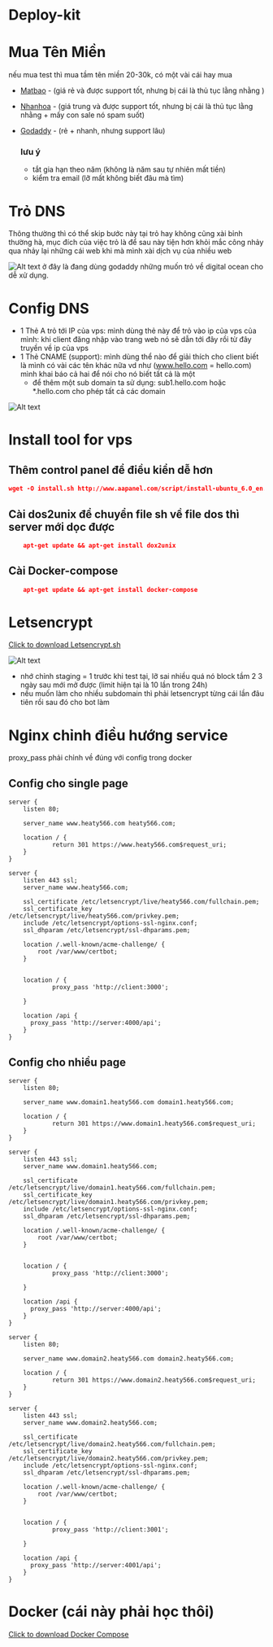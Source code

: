# Deploy-kit

# Mua Tên Miền

nếu mua test thì mua tầm tên miền 20-30k, có một vài cái hay mua

- [Matbao](https://www.matbao.net/) - (giá rẻ và được support tốt, nhưng bị cái là thủ tục lằng nhằng )

- [Nhanhoa](https://nhanhoa.com/) - (giá trung và được support tốt, nhưng bị cái là thủ tục lằng nhằng + mấy con sale nó spam suốt)

- [Godaddy](https://vn.godaddy.com/) - (rẻ + nhanh, nhưng support lâu)
     ### lưu ý
     - tắt gia hạn theo năm (không là năm sau tự nhiên mất tiền)
     - kiểm tra email (lỡ mất không biết đâu mà tìm)

# Trỏ DNS

Thông thường thì có thể skip bước này tại trỏ hay không cũng xài bỉnh thường hà, mục đích của việc trỏ là để sau này tiện hơn khỏi mắc công nhảy qua nhảy lại những cái web khi mà mình xài dịch vụ của nhiều web

![Alt text](./images/dns.jpg)
ở đây là đang dùng godaddy những muốn trỏ về digital ocean cho dễ xử dụng.

# Config DNS

- 1 Thẻ A trỏ tới IP của vps: mình dùng thẻ này để trỏ vào ip của vps của mình: khi client đăng nhập vào trang web nó sẽ dẫn tới đây rồi từ đây truyền về ip của vps
- 1 Thẻ CNAME (support): mình dùng thể nào để giải thích cho client biết là mình có vài các tên khác nữa vd như (www.hello.com = hello.com) mình khai báo cả hai để nói cho nó biết tất cả là một
     - để thêm một sub domain ta sử dụng: sub1.hello.com hoặc \*.hello.com cho phép tất cả các domain

![Alt text](./images/dnsconfig.jpg)

# Install tool for vps

## Thêm control panel để điều kiển dễ hơn

```json
wget -O install.sh http://www.aapanel.com/script/install-ubuntu_6.0_en.sh && sudo bash install.sh
```

## Cài dos2unix để chuyển file sh về file dos thì server mới dọc được

```json
    apt-get update && apt-get install dox2unix
```

## Cài Docker-compose

```json
    apt-get update && apt-get install docker-compose
```

# Letsencrypt

<a href="./file/letsencrypt.sh" download>Click to download Letsencrypt.sh</a>

![Alt text](./images/letsencrypt.jpg)

- nhớ chỉnh staging = 1 trước khi test tại, lỡ sai nhiều quá nó block tầm 2 3 ngày sau mới mở được (limit hiện tại là 10 lần trong 24h)
- nếu muốn làm cho nhiều subdomain thì phải letsencrypt từng cái lần đâu tiên rồi sau đó cho bot làm

# Nginx chỉnh điều hướng service

proxy_pass phải chỉnh về đúng với config trong docker

## Config cho single page

```nginx
server {
	listen 80;

	server_name www.heaty566.com heaty566.com;

	location / {
     		return 301 https://www.heaty566.com$request_uri;
	}
}

server {
	listen 443 ssl;
	server_name www.heaty566.com;

	ssl_certificate /etc/letsencrypt/live/heaty566.com/fullchain.pem;
	ssl_certificate_key /etc/letsencrypt/live/heaty566.com/privkey.pem;
	include /etc/letsencrypt/options-ssl-nginx.conf;
	ssl_dhparam /etc/letsencrypt/ssl-dhparams.pem;

	location /.well-known/acme-challenge/ {
		root /var/www/certbot;
	}


	location / {
     		proxy_pass 'http://client:3000';

	}

  	location /api {
      proxy_pass 'http://server:4000/api';
  	}
}

```

## Config cho nhiều page

```nginx
server {
	listen 80;

	server_name www.domain1.heaty566.com domain1.heaty566.com;

	location / {
     		return 301 https://www.domain1.heaty566.com$request_uri;
	}
}

server {
	listen 443 ssl;
	server_name www.domain1.heaty566.com;

	ssl_certificate /etc/letsencrypt/live/domain1.heaty566.com/fullchain.pem;
	ssl_certificate_key /etc/letsencrypt/live/domain1.heaty566.com/privkey.pem;
	include /etc/letsencrypt/options-ssl-nginx.conf;
	ssl_dhparam /etc/letsencrypt/ssl-dhparams.pem;

	location /.well-known/acme-challenge/ {
		root /var/www/certbot;
	}


	location / {
     		proxy_pass 'http://client:3000';

	}

  	location /api {
      proxy_pass 'http://server:4000/api';
  	}
}

server {
	listen 80;

	server_name www.domain2.heaty566.com domain2.heaty566.com;

	location / {
     		return 301 https://www.domain2.heaty566.com$request_uri;
	}
}

server {
	listen 443 ssl;
	server_name www.domain2.heaty566.com;

	ssl_certificate /etc/letsencrypt/live/domain2.heaty566.com/fullchain.pem;
	ssl_certificate_key /etc/letsencrypt/live/domain2.heaty566.com/privkey.pem;
	include /etc/letsencrypt/options-ssl-nginx.conf;
	ssl_dhparam /etc/letsencrypt/ssl-dhparams.pem;

	location /.well-known/acme-challenge/ {
		root /var/www/certbot;
	}


	location / {
     		proxy_pass 'http://client:3001';

	}

  	location /api {
      proxy_pass 'http://server:4001/api';
  	}
}

```

# Docker (cái này phải học thôi)

<a href="./file/docker-compose.yml" download>Click to download Docker Compose</a>
